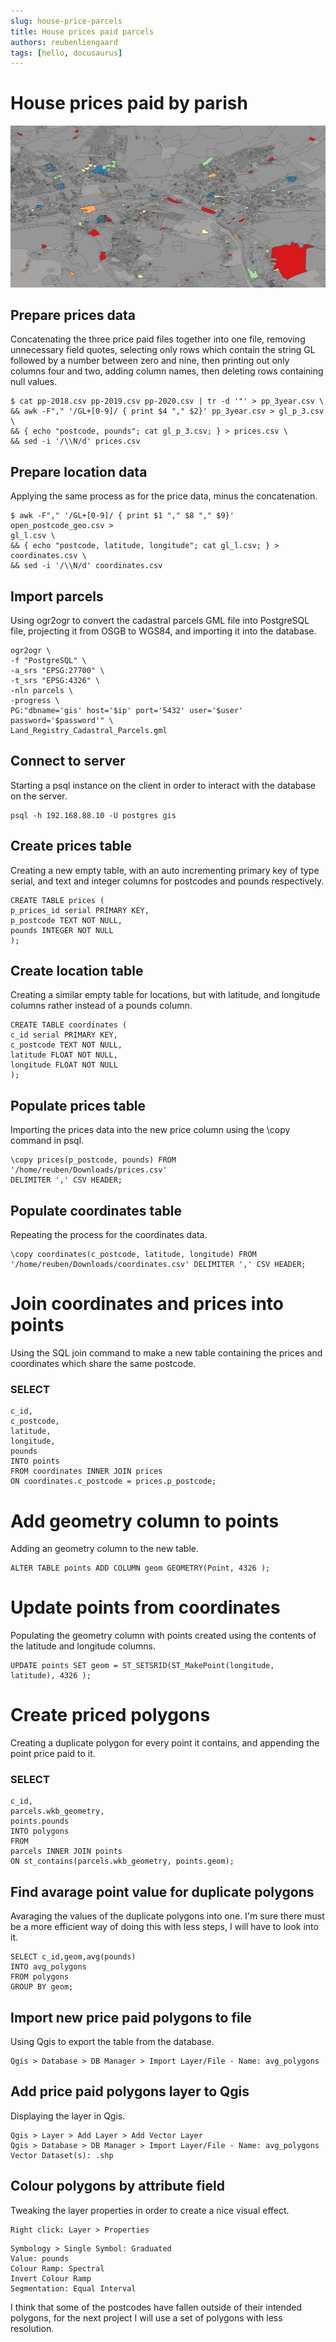 ```yaml
---
slug: house-price-parcels
title: House prices paid parcels
authors: reubenliengaard
tags: [hello, docusaurus]
---
```


# House prices paid by parish



![alt2](./house-price-paid-parcel.jpg "Price Paid Style")

## Prepare prices data

Concatenating the three price paid files together into one file, removing unnecessary field quotes,
selecting only rows which contain the string GL followed by a number between zero and nine, then printing
out only columns four and two, adding column names, then deleting rows containing null values.

```
$ cat pp-2018.csv pp-2019.csv pp-2020.csv | tr -d '"' > pp_3year.csv \
&& awk -F"," '/GL+[0-9]/ { print $4 "," $2}' pp_3year.csv > gl_p_3.csv \
&& { echo "postcode, pounds"; cat gl_p_3.csv; } > prices.csv \
&& sed -i '/\\N/d' prices.csv
```
## Prepare location data

Applying the same process as for the price data, minus the concatenation.

```
$ awk -F"," '/GL+[0-9]/ { print $1 "," $8 "," $9}' open_postcode_geo.csv >
gl_l.csv \
&& { echo "postcode, latitude, longitude"; cat gl_l.csv; } >
coordinates.csv \
&& sed -i '/\\N/d' coordinates.csv
```
## Import parcels


Using ogr2ogr to convert the cadastral parcels GML file into PostgreSQL file, projecting it from OSGB
to WGS84, and importing it into the database.

```
ogr2ogr \
-f "PostgreSQL" \
-a_srs "EPSG:27700" \
-t_srs "EPSG:4326" \
-nln parcels \
-progress \
PG:"dbname='gis' host='$ip' port='5432' user='$user'
password='$password'" \
Land_Registry_Cadastral_Parcels.gml
```
## Connect to server

Starting a psql instance on the client in order to interact with the database on the server.

```
psql -h 192.168.88.10 -U postgres gis
```
## Create prices table

Creating a new empty table, with an auto incrementing primary key of type serial, and text and integer
columns for postcodes and pounds respectively.

```
CREATE TABLE prices (
p_prices_id serial PRIMARY KEY,
p_postcode TEXT NOT NULL,
pounds INTEGER NOT NULL
);
```
## Create location table

Creating a similar empty table for locations, but with latitude, and longitude columns rather instead of a
pounds column.

```
CREATE TABLE coordinates (
c_id serial PRIMARY KEY,
c_postcode TEXT NOT NULL,
latitude FLOAT NOT NULL,
longitude FLOAT NOT NULL
);
```
## Populate prices table


Importing the prices data into the new price column using the \copy command in psql.

```
\copy prices(p_postcode, pounds) FROM '/home/reuben/Downloads/prices.csv'
DELIMITER ',' CSV HEADER;
```
## Populate coordinates table

Repeating the process for the coordinates data.

```
\copy coordinates(c_postcode, latitude, longitude) FROM
'/home/reuben/Downloads/coordinates.csv' DELIMITER ',' CSV HEADER;
```
# Join coordinates and prices into points

Using the SQL join command to make a new table containing the prices and coordinates which share the
same postcode.

### SELECT

```
c_id,
c_postcode,
latitude,
longitude,
pounds
INTO points
FROM coordinates INNER JOIN prices
ON coordinates.c_postcode = prices.p_postcode;
```
# Add geometry column to points

Adding an geometry column to the new table.

```
ALTER TABLE points ADD COLUMN geom GEOMETRY(Point, 4326 );
```
# Update points from coordinates

Populating the geometry column with points created using the contents of the latitude and longitude
columns.


```
UPDATE points SET geom = ST_SETSRID(ST_MakePoint(longitude,
latitude), 4326 );
```
# Create priced polygons

Creating a duplicate polygon for every point it contains, and appending the point price paid to it.

### SELECT

```
c_id,
parcels.wkb_geometry,
points.pounds
INTO polygons
FROM
parcels INNER JOIN points
ON st_contains(parcels.wkb_geometry, points.geom);
```
## Find avarage point value for duplicate polygons

Avaraging the values of the duplicate polygons into one. I'm sure there must be a more efficient way of
doing this with less steps, I will have to look into it.

```
SELECT c_id,geom,avg(pounds)
INTO avg_polygons
FROM polygons
GROUP BY geom;
```
## Import new price paid polygons to file

Using Qgis to export the table from the database.

```
Qgis > Database > DB Manager > Import Layer/File - Name: avg_polygons
```
## Add price paid polygons layer to Qgis

Displaying the layer in Qgis.

```
Qgis > Layer > Add Layer > Add Vector Layer
Qgis > Database > DB Manager > Import Layer/File - Name: avg_polygons
Vector Dataset(s): .shp
```
## Colour polygons by attribute field

Tweaking the layer properties in order to create a nice visual effect.

```
Right click: Layer > Properties
```

```
Symbology > Single Symbol: Graduated
Value: pounds
Colour Ramp: Spectral
Invert Colour Ramp
Segmentation: Equal Interval
```
I think that some of the postcodes have fallen outside of their intended polygons, for the next project I will
use a set of polygons with less resolution.